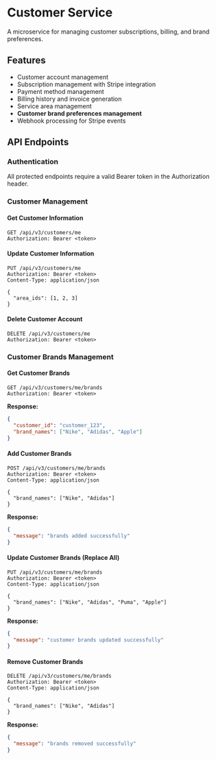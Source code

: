 # Customer Service

A microservice for managing customer subscriptions, billing, and brand preferences.

## Features

- Customer account management
- Subscription management with Stripe integration
- Payment method management
- Billing history and invoice generation
- Service area management
- **Customer brand preferences management**
- Webhook processing for Stripe events

## API Endpoints

### Authentication
All protected endpoints require a valid Bearer token in the Authorization header.

### Customer Management

#### Get Customer Information
```
GET /api/v3/customers/me
Authorization: Bearer <token>
```

#### Update Customer Information
```
PUT /api/v3/customers/me
Authorization: Bearer <token>
Content-Type: application/json

{
  "area_ids": [1, 2, 3]
}
```

#### Delete Customer Account
```
DELETE /api/v3/customers/me
Authorization: Bearer <token>
```

### Customer Brands Management

#### Get Customer Brands
```
GET /api/v3/customers/me/brands
Authorization: Bearer <token>
```

**Response:**
```json
{
  "customer_id": "customer_123",
  "brand_names": ["Nike", "Adidas", "Apple"]
}
```

#### Add Customer Brands
```
POST /api/v3/customers/me/brands
Authorization: Bearer <token>
Content-Type: application/json

{
  "brand_names": ["Nike", "Adidas"]
}
```

**Response:**
```json
{
  "message": "brands added successfully"
}
```

#### Update Customer Brands (Replace All)
```
PUT /api/v3/customers/me/brands
Authorization: Bearer <token>
Content-Type: application/json

{
  "brand_names": ["Nike", "Adidas", "Puma", "Apple"]
}
```

**Response:**
```json
{
  "message": "customer brands updated successfully"
}
```

#### Remove Customer Brands
```
DELETE /api/v3/customers/me/brands
Authorization: Bearer <token>
Content-Type: application/json

{
  "brand_names": ["Nike", "Adidas"]
}
```

**Response:**
```json
{
  "message": "brands removed successfully"
}
```
